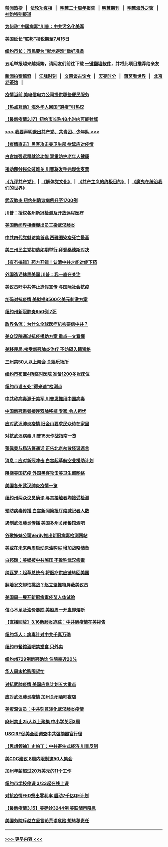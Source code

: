 #### [禁闻热榜](热点新闻.md?=0)  &nbsp;&nbsp;|&nbsp;&nbsp; [法轮功真相](https://github.com/gfw-breaker/truth/blob/master/README.md?=0) &nbsp;&nbsp;|&nbsp;&nbsp; [明慧二十周年报告](https://github.com/gfw-breaker/mh-reports/blob/master/README.md?=0) &nbsp;&nbsp;|&nbsp;&nbsp;[明慧期刊](https://github.com/gfw-breaker/mh-qikan) &nbsp;&nbsp;|&nbsp;&nbsp; [明慧海外之窗](https://github.com/gfw-breaker/mh-news/blob/master/README.md?=0) &nbsp;&nbsp;|&nbsp;&nbsp; [神韵特别报道](https://github.com/gfw-breaker/mh-news/blob/master/shenyun.md?=0)
#### [为何称“中国病毒”川普：中共污名化美军](../pages/nsc412/n11947947.md?t=03180702) 
#### [美国延长“联邦”报税期至7月15日](../pages/nsc412/n11947969.md?t=03180702) 
#### [纽约市长：市民要为“就地避难”做好准备](../pages/nsc412/n11948062.md?t=03180702) 
#### 五毛举报越来越频繁，请网友们前往下载 [一键翻墙软件](https://github.com/gfw-breaker/ssr-accounts)，并将此项目推荐给亲友
#### [新闻拍案惊奇](https://github.com/gfw-breaker/banned-news/blob/master/pages/link4.md) &nbsp;&nbsp;|&nbsp;&nbsp; [江峰时刻](https://github.com/gfw-breaker/banned-news/blob/master/pages/link4.md) &nbsp;&nbsp;|&nbsp;&nbsp; [文昭谈古论今](https://github.com/gfw-breaker/banned-news/blob/master/pages/link4.md) &nbsp;&nbsp;|&nbsp;&nbsp; [天亮时分](https://github.com/gfw-breaker/banned-news/blob/master/pages/link4.md) &nbsp;&nbsp;|&nbsp;&nbsp; [萧茗看世界](https://github.com/gfw-breaker/banned-news/blob/master/pages/link4.md) &nbsp;&nbsp;|&nbsp;&nbsp; [北京老茶馆](https://github.com/gfw-breaker/banned-news/blob/master/pages/link4.md) &nbsp;&nbsp;|&nbsp;&nbsp; 
#### [疫情当前 美电信电力公司提供哪些便民服务](../pages/nsc412/n11947887.md?t=03180702) 
#### [【热点互动】海外华人回国“避疫”引热议](../pages/nsc412/n11947713.md?t=03180702) 
#### [【最新疫情3.17】纽约市长称48小时内可能封城](../pages/nsc412/n11945621.md?t=03180702) 
#### [>>> 我要声明退出共产党、共青团、少年队 <<<](https://github.com/begood0513/goodnews/blob/master/quit/letter.md) 
#### [【疫情直击】黑客攻击美卫生部 欲延应对疫情](../pages/nsc412/n11947801.md?t=03180702) 
#### [白宫加强远程就诊功能 双重防护老年人健康](../pages/nsc412/n11947872.md?t=03180702) 
#### [援助部分民众过难关 川普将发千元现金支票](../pages/nsc412/n11947860.md?t=03180702) 
#### [《九评共产党》](https://github.com/begood0513/9ping.md/blob/master/README.md) &nbsp;|&nbsp; [《解体党文化》](../../../../jtdwh.md/blob/master/README.md)  &nbsp;|&nbsp; [《共产主义的终极目的》](../../../../gczydzjmd.md/blob/master/README.md) &nbsp;|&nbsp; [《魔鬼在统治我们的世界》](../../../../mgztzwmdsj.md/blob/master/README.md) 
#### [武汉肺炎 纽约州确诊病例升至1700例](../pages/nsc412/n11947811.md?t=03180702) 
#### [川普：授权各州新冠检测及开放远程医疗](../pages/nsc412/n11947761.md?t=03180702) 
#### [美国新闻界相继爆出员工染武汉肺炎](../pages/nsc412/n11947617.md?t=03180702) 
#### [中共四代党魁访美首选 西雅图染疫死亡最高](../pages/nsc412/n11947602.md?t=03180702) 
#### [美三州民主党初选如期举行 拜登桑德斯对决](../pages/nsc412/n11947538.md?t=03180702) 
#### [【有冇搞错】药方开错！认清中共才能对症下药](../pages/nsc412/n11947665.md?t=03180702) 
#### [外国造谣抹黑美国 川普：我一直在关注](../pages/nsc412/n11947559.md?t=03180702) 
#### [美议员吁中共停止造假宣传 与国际社会抗疫](../pages/nsc412/n11947378.md?t=03180702) 
#### [加码对抗疫情 美拟提8500亿美元刺激方案](../pages/nsc412/n11947394.md?t=03180702) 
#### [纽约州新冠肺炎950例 7死](../pages/nsc412/n11946095.md?t=03180702) 
#### [政界名流：为什么全球医疗机构要信中共？](../pages/nsc412/n11945479.md?t=03180702) 
#### [美众议院通过抗疫援助方案 重点一文看懂](../pages/nsc412/n11945750.md?t=03180702) 
#### [美移民局:接受新冠肺炎治疗 不妨碍入籍资格](../pages/nsc412/n11946121.md?t=03180702) 
#### [三州禁50人以上聚会  关娱乐场所](../pages/nsc412/n11946100.md?t=03180702) 
#### [纽约市布置4所临时医院 准备1200多张床位](../pages/nsc412/n11946092.md?t=03180702) 
#### [纽约市设五处“得来速”检测点](../pages/nsc412/n11946087.md?t=03180702) 
#### [中共称病毒源于美军 川普发推用中国病毒](../pages/nsc412/n11945945.md?t=03180702) 
#### [中国新冠患者接连双肺移植 专家:令人担忧](../pages/nsc412/n11945516.md?t=03180702) 
#### [应对武汉肺炎疫情 旧金山要求民众待在家里](../pages/nsc412/n11945757.md?t=03180702) 
#### [对抗武汉病毒 川普15天作战指南一览](../pages/nsc412/n11945503.md?t=03180702) 
#### [蓬佩奥与杨洁篪通话 正告北京勿散怪诞谣言](../pages/nsc412/n11945291.md?t=03180702) 
#### [消息：应对新冠冲击 白宫起草航空业援助计划](../pages/nsc412/n11945237.md?t=03180702) 
#### [阻挠美国抗疫 外国黑客攻击美卫生部网络](../pages/nsc412/n11945190.md?t=03180702) 
#### [美国各州武汉肺炎疫情一览](../pages/nsc412/n11944066.md?t=03180702) 
#### [纽约州两众议员确诊 与其接触者均接受检测](../pages/nsc412/n11944930.md?t=03180702) 
#### [预防病毒传播 白宫新闻简报厅缩减记者人数](../pages/nsc412/n11945023.md?t=03180702) 
#### [遏制武汉肺炎传播 美国多州关闭餐馆酒吧](../pages/nsc412/n11944857.md?t=03180702) 
#### [谷歌姊妹公司Verily推出新冠病毒检测网站](../pages/nsc412/n11945017.md?t=03180702) 
#### [美或在未来两周启动原油购买 增加战略储备](../pages/nsc412/n11944956.md?t=03180702) 
#### [白邦瑞：美媒被中共施压 不敢称武汉病毒](../pages/nsc412/n11944815.md?t=03180702) 
#### [纳瓦罗：起草总统令 将医疗供应链转回美国](../pages/nsc412/n11944808.md?t=03180702) 
#### [翻墙发文却怕挑战？赵立坚推特屏蔽美议员](../pages/nsc412/n11944758.md?t=03180702) 
#### [美国周一展开新冠病毒疫苗人体试验](../pages/nsc412/n11944761.md?t=03180702) 
#### [信心不足及油价暴跌 美股周一开盘即熔断](../pages/nsc412/n11944728.md?t=03180702) 
#### [【直播回放】3.16新肺炎追踪：中共瞒疫情在美挨告](../pages/nsc412/n11944429.md?t=03180702) 
#### [纽约华人：病毒针对中共千真万确](../pages/nsc412/n11942905.md?t=03180702) 
#### [纽约市餐馆酒吧禁堂食  只外卖](../pages/nsc412/n11943729.md?t=03180702) 
#### [纽约州729例新冠确诊  住院率近20%](../pages/nsc412/n11943724.md?t=03180702) 
#### [华人周末抢购囤货忙](../pages/nsc412/n11943687.md?t=03180702) 
#### [对抗武肺疫情 美国应急计划五大重点](../pages/nsc412/n11943193.md?t=03180702) 
#### [应对武汉肺炎疫情 加州关闭酒吧夜店](../pages/nsc412/n11943540.md?t=03180702) 
#### [美资深议员：中共刻意淡化武汉肺炎疫情](../pages/nsc412/n11943061.md?t=03180702) 
#### [麻州禁止25人以上聚集   中小学关闭3周](../pages/nsc412/n11943154.md?t=03180702) 
#### [USCIRF促美全面调查中共强摘器官行径](../pages/nsc412/n11942904.md?t=03180702) 
#### [【思想领袖】史帕丁：中共寄生式经济 川普反制](../pages/nsc412/n11805341.md?t=03180702) 
#### [美CDC建议 8周内限制逾50人集会](../pages/nsc412/n11942944.md?t=03180702) 
#### [加州年薪超过20万美元的11个工作](../pages/nsc412/n11919113.md?t=03180702) 
#### [纽约市学校停课   3/23起在线上课](../pages/nsc412/n11942804.md?t=03180702) 
#### [对抗疫情FED祭出零利率 启动7千亿QE计划](../pages/nsc412/n11942782.md?t=03180702) 
#### [【最新疫情3.15】美确诊3244例 美联储再降息](../pages/nsc412/n11940988.md?t=03180702) 
#### [美国务院斥赵立坚言论荒谬危险 想转移责任](../pages/nsc412/n11942518.md?t=03180702) 

----
#### [ >>> 更早内容 <<< ](../indexes/nsc412-earlier.md)
